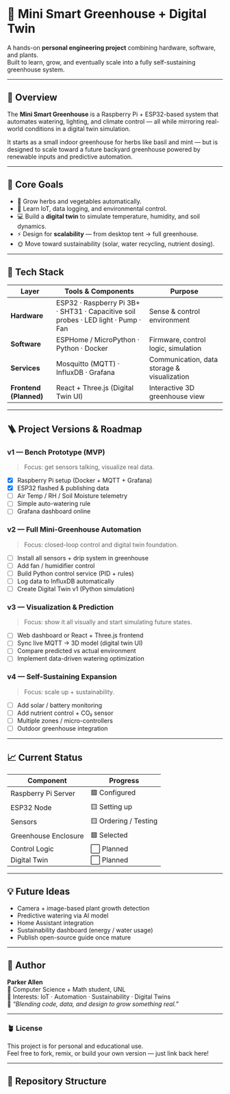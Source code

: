 # 🌿 Mini Smart Greenhouse + Digital Twin

A hands-on **personal engineering project** combining hardware, software, and plants.  
Built to learn, grow, and eventually scale into a fully self-sustaining greenhouse system.

---

## 🧭 Overview
The **Mini Smart Greenhouse** is a Raspberry Pi + ESP32-based system that automates watering, lighting, and climate control — all while mirroring real-world conditions in a digital twin simulation.

It starts as a small indoor greenhouse for herbs like basil and mint — but is designed to scale toward a future backyard greenhouse powered by renewable inputs and predictive automation.

---

## 🚀 Core Goals
- 🌱 Grow herbs and vegetables automatically.  
- 🧠 Learn IoT, data logging, and environmental control.  
- 💻 Build a **digital twin** to simulate temperature, humidity, and soil dynamics.  
- ⚡ Design for **scalability** — from desktop tent → full greenhouse.  
- 🌞 Move toward sustainability (solar, water recycling, nutrient dosing).

---

## 🧰 Tech Stack

| Layer | Tools & Components | Purpose |
|-------|--------------------|----------|
| **Hardware** | ESP32 · Raspberry Pi 3B+ · SHT31 · Capacitive soil probes · LED light · Pump · Fan | Sense & control environment |
| **Software** | ESPHome / MicroPython · Python · Docker | Firmware, control logic, simulation |
| **Services** | Mosquitto (MQTT) · InfluxDB · Grafana | Communication, data storage & visualization |
| **Frontend (Planned)** | React + Three.js (Digital Twin UI) | Interactive 3D greenhouse view |

---

## 🪜 Project Versions & Roadmap

### **v1 — Bench Prototype (MVP)**
> Focus: get sensors talking, visualize real data.
- [x] Raspberry Pi setup (Docker + MQTT + Grafana)  
- [x] ESP32 flashed & publishing data  
- [ ] Air Temp / RH / Soil Moisture telemetry  
- [ ] Simple auto-watering rule  
- [ ] Grafana dashboard online  

### **v2 — Full Mini-Greenhouse Automation**
> Focus: closed-loop control and digital twin foundation.
- [ ] Install all sensors + drip system in greenhouse  
- [ ] Add fan / humidifier control  
- [ ] Build Python control service (PID + rules)  
- [ ] Log data to InfluxDB automatically  
- [ ] Create Digital Twin v1 (Python simulation)

### **v3 — Visualization & Prediction**
> Focus: show it all visually and start simulating future states.
- [ ] Web dashboard or React + Three.js frontend  
- [ ] Sync live MQTT → 3D model (digital twin UI)  
- [ ] Compare predicted vs actual environment  
- [ ] Implement data-driven watering optimization

### **v4 — Self-Sustaining Expansion**
> Focus: scale up + sustainability.
- [ ] Add solar / battery monitoring  
- [ ] Add nutrient control + CO₂ sensor  
- [ ] Multiple zones / micro-controllers  
- [ ] Outdoor greenhouse integration  

---

## 📈 Current Status
| Component | Progress |
|------------|-----------|
| Raspberry Pi Server | 🟩 Configured |
| ESP32 Node | 🟨 Setting up |
| Sensors | 🟨 Ordering / Testing |
| Greenhouse Enclosure | 🟩 Selected |
| Control Logic | ⬜ Planned |
| Digital Twin | ⬜ Planned |

---

## 💡 Future Ideas
- Camera + image-based plant growth detection  
- Predictive watering via AI model  
- Home Assistant integration  
- Sustainability dashboard (energy / water usage)  
- Publish open-source guide once mature  

---

## 👤 Author
**Parker Allen**  
📍 Computer Science + Math student, UNL  
🎯 Interests: IoT · Automation · Sustainability · Digital Twins  
💬 _“Blending code, data, and design to grow something real.”_

---

### 🪴 License
This project is for personal and educational use.  
Feel free to fork, remix, or build your own version — just link back here!

---


## 📂 Repository Structure
